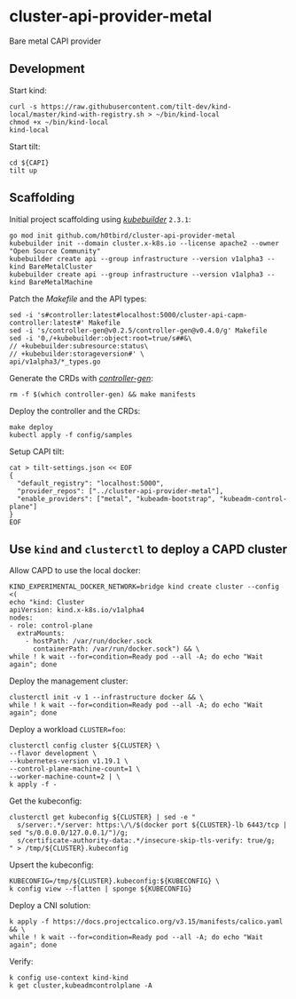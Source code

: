 # cluster-api-provider-metal
Bare metal CAPI provider

## Development

Start kind:
```
curl -s https://raw.githubusercontent.com/tilt-dev/kind-local/master/kind-with-registry.sh > ~/bin/kind-local
chmod +x ~/bin/kind-local
kind-local
```

Start tilt:
```
cd ${CAPI}
tilt up
```

## Scaffolding
Initial project scaffolding using *[kubebuilder](https://github.com/kubernetes-sigs/kubebuilder)* `2.3.1`:
```
go mod init github.com/h0tbird/cluster-api-provider-metal
kubebuilder init --domain cluster.x-k8s.io --license apache2 --owner "Open Source Community"
kubebuilder create api --group infrastructure --version v1alpha3 --kind BareMetalCluster
kubebuilder create api --group infrastructure --version v1alpha3 --kind BareMetalMachine
```

Patch the *Makefile* and the API types:
```
sed -i 's#controller:latest#localhost:5000/cluster-api-capm-controller:latest#' Makefile
sed -i 's/controller-gen@v0.2.5/controller-gen@v0.4.0/g' Makefile
sed -i '0,/+kubebuilder:object:root=true/s##&\
// +kubebuilder:subresource:status\
// +kubebuilder:storageversion#' \
api/v1alpha3/*_types.go
```

Generate the CRDs with *[controller-gen](https://github.com/kubernetes-sigs/controller-tools)*:
```
rm -f $(which controller-gen) && make manifests
```

Deploy the controller and the CRDs:
```
make deploy
kubectl apply -f config/samples
```

Setup CAPI tilt:
```
cat > tilt-settings.json << EOF
{
  "default_registry": "localhost:5000",
  "provider_repos": ["../cluster-api-provider-metal"],
  "enable_providers": ["metal", "kubeadm-bootstrap", "kubeadm-control-plane"]
}
EOF
```

## Use `kind` and `clusterctl` to deploy a CAPD cluster

Allow CAPD to use the local docker:
```
KIND_EXPERIMENTAL_DOCKER_NETWORK=bridge kind create cluster --config <(
echo "kind: Cluster
apiVersion: kind.x-k8s.io/v1alpha4
nodes:
- role: control-plane
  extraMounts:
    - hostPath: /var/run/docker.sock
      containerPath: /var/run/docker.sock") && \
while ! k wait --for=condition=Ready pod --all -A; do echo "Wait again"; done
```

Deploy the management cluster:
```
clusterctl init -v 1 --infrastructure docker && \
while ! k wait --for=condition=Ready pod --all -A; do echo "Wait again"; done
```

Deploy a workload `CLUSTER=foo`:
```
clusterctl config cluster ${CLUSTER} \
--flavor development \
--kubernetes-version v1.19.1 \
--control-plane-machine-count=1 \
--worker-machine-count=2 | \
k apply -f -
```

Get the kubeconfig:
```
clusterctl get kubeconfig ${CLUSTER} | sed -e "
  s/server:.*/server: https:\/\/$(docker port ${CLUSTER}-lb 6443/tcp | sed "s/0.0.0.0/127.0.0.1/")/g;
  s/certificate-authority-data:.*/insecure-skip-tls-verify: true/g;
" > /tmp/${CLUSTER}.kubeconfig
```

Upsert the kubeconfig:
```
KUBECONFIG=/tmp/${CLUSTER}.kubeconfig:${KUBECONFIG} \
k config view --flatten | sponge ${KUBECONFIG}
```

Deploy a CNI solution:
```
k apply -f https://docs.projectcalico.org/v3.15/manifests/calico.yaml && \
while ! k wait --for=condition=Ready pod --all -A; do echo "Wait again"; done
```

Verify:
```
k config use-context kind-kind
k get cluster,kubeadmcontrolplane -A
```
